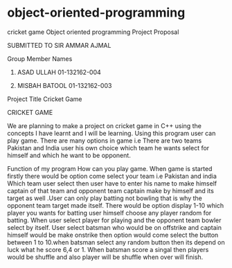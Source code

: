 # object-oriented-programming
cricket game
                 Object oriented programming
                     Project Proposal


       

SUBMITTED TO SIR AMMAR AJMAL


Group Member Names

1.	ASAD ULLAH               01-132162-004

2.	MISBAH BATOOL        01-132162-003

Project Title
 Cricket Game

CRICKET GAME

We are planning to make a project on cricket game  in C++ using the concepts I have learnt and I will be learning. Using this program user can play game. There are many options in game i.e There are two  teams Pakistan and India user  his own choice which team he wants select for himself  and which he want to be opponent.





Function of my program
How can you play game. When game is started firstly there would be option come select your team i.e  Pakistan and india
Which team user select  then user  have to enter his  name to  make himself captain of that team and opponent team captain make by himself and its target as well .User can only play batting not bowling that is why the opponent team target made itself. There would be option display 1-10 which player you wants for batting user himself choose any player random for batting. When user select player for playing  and the opponent team bowler select by itself. User select batsman who would be on offstrike and captain himself would be make onstrike  then option would come select the button between 1 to 10.when batsman select any random button then its depend on luck what he score  6,4 or 1. When batsman score  a singal then players would be shuffle and also player will be shuffle when over will finish. 

